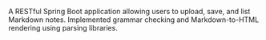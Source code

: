 A RESTful Spring Boot application allowing users to upload, save, and list Markdown notes. Implemented grammar checking and Markdown-to-HTML rendering using parsing libraries.

